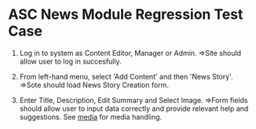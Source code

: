 ASC News Module Regression Test Case
====================================

1.  Log in to system as Content Editor, Manager or Admin.
    =>Site should allow user to log in succesfully.

2.  From left-hand menu, select 'Add Content' and then 'News Story'.
    =>Sote should load News Story Creation form.

3.  Enter Title, Description, Edit Summary and Select Image.
    =>Form fields should allow user to input data correctly and provide relevant
    help and suggestions. See [media](asc_media.md) for media handling.
